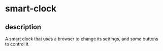 # smart-clock
## description

A smart clock that uses a browser to change its settings, and some buttons to control it.
